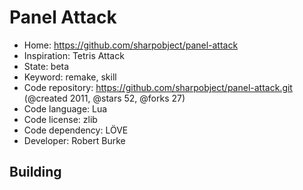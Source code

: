 # Panel Attack

- Home: https://github.com/sharpobject/panel-attack
- Inspiration: Tetris Attack
- State: beta
- Keyword: remake, skill
- Code repository: https://github.com/sharpobject/panel-attack.git (@created 2011, @stars 52, @forks 27)
- Code language: Lua
- Code license: zlib
- Code dependency: LÖVE
- Developer: Robert Burke

## Building
